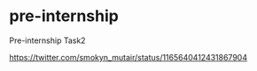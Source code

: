 # pre-internship
Pre-internship Task2

https://twitter.com/smokyn_mutair/status/1165640412431867904
